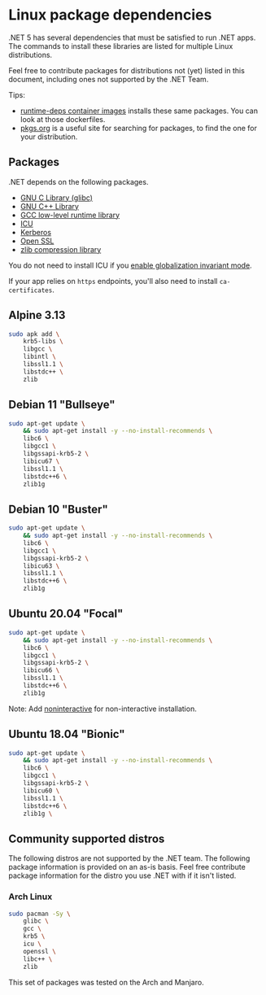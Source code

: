 # Linux package dependencies

.NET 5 has several dependencies that must be satisfied to run .NET apps. The commands to install these libraries are listed for multiple Linux distributions.

Feel free to contribute packages for distributions not (yet) listed in this document, including ones not supported by the .NET Team.

Tips:

- [runtime-deps container images](https://github.com/dotnet/dotnet-docker/tree/main/src/runtime-deps) installs these same packages. You can look at those dockerfiles.
- [pkgs.org](https://pkgs.org/) is a useful site for searching for packages, to find the one for your distribution.

## Packages

.NET depends on the following packages.

- [GNU C Library (glibc)](https://www.gnu.org/software/libc/libc.html)
- [GNU C++ Library](https://gcc.gnu.org/onlinedocs/libstdc++/)
- [GCC low-level runtime library](https://gcc.gnu.org/onlinedocs/gccint/Libgcc.html)
- [ICU](http://site.icu-project.org/)
- [Kerberos](http://web.mit.edu/kerberos/)
- [Open SSL](https://www.openssl.org/)
- [zlib compression library](https://www.zlib.net/)

You do not need to install ICU if you [enable globalization invariant mode](https://github.com/dotnet/runtime/blob/main/docs/design/features/globalization-invariant-mode.md#enabling-the-invariant-mode).

If your app relies on `https` endpoints, you'll also need to install `ca-certificates`.

## Alpine 3.13

```bash
sudo apk add \
    krb5-libs \
    libgcc \
    libintl \
    libssl1.1 \
    libstdc++ \
    zlib
```

## Debian 11 "Bullseye"

```bash
sudo apt-get update \
    && sudo apt-get install -y --no-install-recommends \
    libc6 \
    libgcc1 \
    libgssapi-krb5-2 \
    libicu67 \
    libssl1.1 \
    libstdc++6 \
    zlib1g
```

## Debian 10 "Buster"

```bash
sudo apt-get update \
    && sudo apt-get install -y --no-install-recommends \
    libc6 \
    libgcc1 \
    libgssapi-krb5-2 \
    libicu63 \
    libssl1.1 \
    libstdc++6 \
    zlib1g
```

## Ubuntu 20.04 "Focal"

```bash
sudo apt-get update \
    && sudo apt-get install -y --no-install-recommends \
    libc6 \
    libgcc1 \
    libgssapi-krb5-2 \
    libicu66 \
    libssl1.1 \
    libstdc++6 \
    zlib1g 
```

Note: Add [noninteractive](https://github.com/dotnet/dotnet-docker/blob/c0e8be8a44b47b1dcc2a5b4b2ebd92022087ac0b/src/runtime-deps/3.1/focal/arm64v8/Dockerfile#L4) for non-interactive installation.

## Ubuntu 18.04 "Bionic"

```bash
sudo apt-get update \
    && sudo apt-get install -y --no-install-recommends \
    libc6 \
    libgcc1 \
    libgssapi-krb5-2 \
    libicu60 \
    libssl1.1 \
    libstdc++6 \
    zlib1g \
```

## Community supported distros

The following distros are not supported by the .NET team. The following package information is provided on an as-is basis. Feel free contribute package information for the distro you use .NET with if it isn't listed.

### Arch Linux

```bash
sudo pacman -Sy \
    glibc \
    gcc \
    krb5 \
    icu \
    openssl \
    libc++ \
    zlib
```

This set of packages was tested on the Arch and Manjaro.
